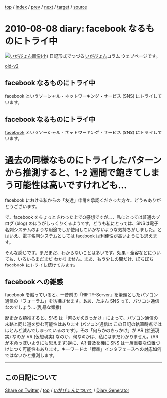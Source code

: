 [top](https://igapyon.github.io/diary/) 
 / [index](https://igapyon.github.io/diary/2010/index.html) 
 / [prev](https://igapyon.github.io/diary/2010/ig100721.html) 
 / [next](https://igapyon.github.io/diary/2010/ig100809.html) 
 / [target](https://igapyon.github.io/diary/2010/ig100808.html) 
 / [source](https://github.com/igapyon/diary/blob/gh-pages/2010/ig100808.html.src.md) 

2010-08-08 diary: facebook なるものにトライ中
=====================================================================================================
[![いがぴょん画像(小)](https://igapyon.github.io/diary/images/iga200306s.jpg "いがぴょん")](https://igapyon.github.io/diary/memo/memoigapyon.html) 日記形式でつづる [いがぴょん](https://igapyon.github.io/diary/memo/memoigapyon.html)コラム ウェブページです。

[old-v2](ig100808-orig.html)

## facebook なるものにトライ中

facebook というソーシャル・ネットワーキング・サービス (SNS) にトライしています。


## facebook なるものにトライ中

[facebook](http://www.facebook.com/igapyon) というソーシャル・ネットワーキング・サービス (SNS) にトライしています。
# 過去の同様なものにトライしたパターンから推測すると、1-2 週間で飽きてしまう可能性は高いですけれども…

facebook における私からの「友達」申請を承認くださった方々、どうもありがとうございます。

で、facebook をちょっとさわった上での感想ですが、、、私にとっては普通のブログ (blog) のほうがしっくりくるようです。どうも私にとっては、SNSは電子名刺システムのような用途でしか使用していかないような気持ちがしました。とはいえ、電子名刺システムとしては facebook は利便性が高いようにも思えます。

そんな感じです。まだまだ、わからないことは多いです。効果・全容などについても、いろいろまだまだ わかりません。まあ、もう少しの間だけ、ぼちぼち facebook にトライし続けてみます。

## facebook への雑感

facebook を触っていると、一昔前の「NIFTY-Server」を筆頭としたパソコン通信の「フォーラム」を彷彿させます。ああ、たぶん SNS って、パソコン通信なのでしょう… (乱暴な類推)

歴史から類推すると、SNS は「何らかのきっかけ」によって、パソコン通信の末路と同じ道を歩む可能性はあります (パソコン通信は この日記の執筆時点ではほとんど滅んでしまっているのです)。その「何らかのきっかけ」が AR (拡張現実) なのか VR (仮想現実) なのか、何なのかは、私にはまだわかりません。(AR が本命っぽいようにも思えます)逆に、AR 普及を機に SNS は一層重要な位置づけにつく可能性もあります。キーワードは「標準」インタフェースへの対応如何ではないかと推測します。

----------------------------------------------------------------------------------------------------

## この日記について

[Share on Twitter](https://twitter.com/intent/tweet?hashtags=igapyon%2Cdiary%2C%E3%81%84%E3%81%8C%E3%81%B4%E3%82%87%E3%82%93&text=facebook+%E3%81%AA%E3%82%8B%E3%82%82%E3%81%AE%E3%81%AB%E3%83%88%E3%83%A9%E3%82%A4%E4%B8%AD&url=https%3A%2F%2Figapyon.github.io%2Fdiary%2F2010%2Fig100808.html) / [top](../index.html/) / [いがぴょんについて](https://igapyon.github.io/diary/memo/memoigapyon.html) / [Diary Generator](https://github.com/igapyon/igapyonv3)
